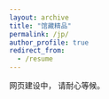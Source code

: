 ```yaml
---
layout: archive
title: "馆藏精品"
permalink: /jp/
author_profile: true
redirect_from:
  - /resume
---
```


网页建设中， 请耐心等候。
